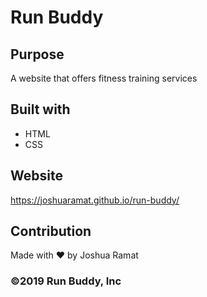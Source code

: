 # Run Buddy

## Purpose
A website that offers fitness training services

## Built with
* HTML
* CSS

## Website
https://joshuaramat.github.io/run-buddy/

## Contribution
Made with ❤️  by Joshua Ramat

### ©️2019 Run Buddy, Inc
